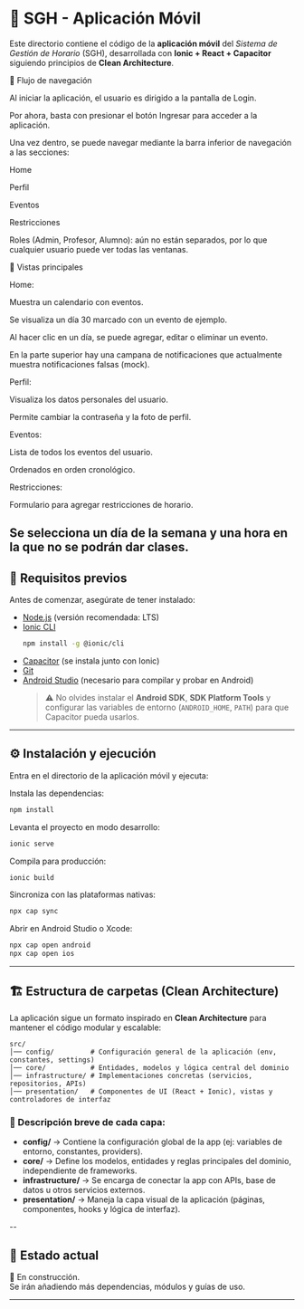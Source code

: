 # 📱 SGH - Aplicación Móvil

Este directorio contiene el código de la **aplicación móvil** del *Sistema de Gestión de Horario* (SGH), desarrollada con **Ionic + React + Capacitor** siguiendo principios de **Clean Architecture**.


🚦 Flujo de navegación

Al iniciar la aplicación, el usuario es dirigido a la pantalla de Login.

Por ahora, basta con presionar el botón Ingresar para acceder a la aplicación.

Una vez dentro, se puede navegar mediante la barra inferior de navegación a las secciones:

Home

Perfil

Eventos

Restricciones

Roles (Admin, Profesor, Alumno): aún no están separados, por lo que cualquier usuario puede ver todas las ventanas.

📂 Vistas principales

Home:

Muestra un calendario con eventos.

Se visualiza un día 30 marcado con un evento de ejemplo.

Al hacer clic en un día, se puede agregar, editar o eliminar un evento.

En la parte superior hay una campana de notificaciones que actualmente muestra notificaciones falsas (mock).

Perfil:

Visualiza los datos personales del usuario.

Permite cambiar la contraseña y la foto de perfil.

Eventos:

Lista de todos los eventos del usuario.

Ordenados en orden cronológico.

Restricciones:

Formulario para agregar restricciones de horario.

Se selecciona un día de la semana y una hora en la que no se podrán dar clases.
---

## 🚀 Requisitos previos

Antes de comenzar, asegúrate de tener instalado:

- [Node.js](https://nodejs.org/) (versión recomendada: LTS)
- [Ionic CLI](https://ionicframework.com/docs/cli)  
  ```bash
  npm install -g @ionic/cli
  ```
- [Capacitor](https://capacitorjs.com/) (se instala junto con Ionic)
- [Git](https://git-scm.com/)
- [Android Studio](https://developer.android.com/studio) (necesario para compilar y probar en Android)  
  > ⚠️ No olvides instalar el **Android SDK**, **SDK Platform Tools** y configurar las variables de entorno (`ANDROID_HOME`, `PATH`) para que Capacitor pueda usarlos.

---

## ⚙️ Instalación y ejecución

Entra en el directorio de la aplicación móvil y ejecuta:

Instala las dependencias:

```bash
npm install
```

Levanta el proyecto en modo desarrollo:

```bash
ionic serve
```

Compila para producción:

```bash
ionic build
```

Sincroniza con las plataformas nativas:

```bash
npx cap sync
```

Abrir en Android Studio o Xcode:

```bash
npx cap open android
npx cap open ios
```

---
## 🏗️ Estructura de carpetas (Clean Architecture)

La aplicación sigue un formato inspirado en **Clean Architecture** para mantener el código modular y escalable:

```
src/
│── config/         # Configuración general de la aplicación (env, constantes, settings)
│── core/           # Entidades, modelos y lógica central del dominio
│── infrastructure/ # Implementaciones concretas (servicios, repositorios, APIs)
│── presentation/   # Componentes de UI (React + Ionic), vistas y controladores de interfaz
```

### 📂 Descripción breve de cada capa:

- **config/** → Contiene la configuración global de la app (ej: variables de entorno, constantes, providers).  
- **core/** → Define los modelos, entidades y reglas principales del dominio, independiente de frameworks.  
- **infrastructure/** → Se encarga de conectar la app con APIs, base de datos u otros servicios externos.  
- **presentation/** → Maneja la capa visual de la aplicación (páginas, componentes, hooks y lógica de interfaz).  

--

## 📌 Estado actual
🔨 En construcción.  
Se irán añadiendo más dependencias, módulos y guías de uso.

---


